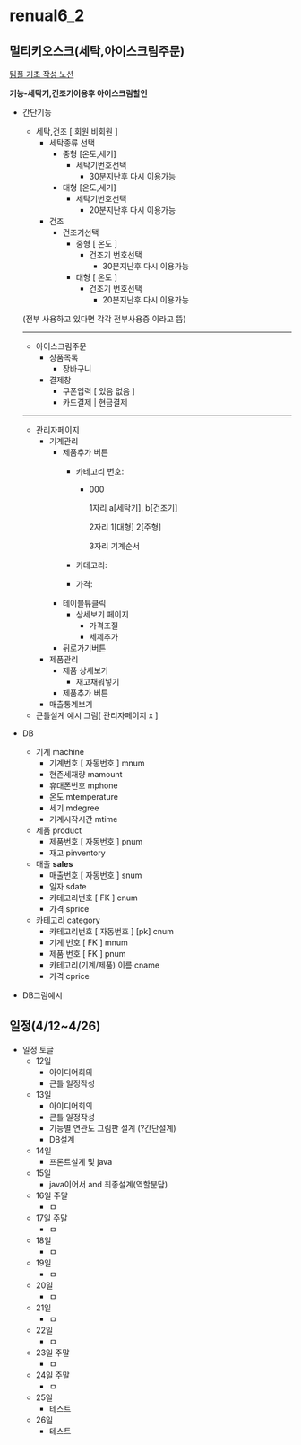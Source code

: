 # renual6_2
## 멀티키오스크(세탁,아이스크림주문)

[팀플 기초 작성 노션](https://www.notion.so/65eba034e61c4cfabff76e16270f2340)


**기능-세탁기,건조기이용후 아이스크림할인**

- 간단기능
    - 세탁,건조 [ 회원 비회원 ]
        - 세탁종류 선택
            - 중형 [온도,세기]
                - 세탁기번호선택
                    - 30분지난후 다시 이용가능
            - 대형 [온도,세기]
                - 세탁기번호선택
                    - 20분지난후 다시 이용가능
        - 건조
            - 건조기선택
                - 중형 [ 온도 ]
                    - 건조기 번호선택
                        - 30분지난후 다시 이용가능
                - 대형 [ 온도 ]
                    - 건조기 번호선택
                        - 20분지난후 다시 이용가능
    
    (전부 사용하고 있다면 각각 전부사용중 이라고 뜸)
    
    ---
    
    - 아이스크림주문
        - 상품목록
            - 장바구니
        - 결제창
            - 쿠폰입력 [ 있음 없음 ]
            - 카드결제 | 현금결제
    
    ---
    
    - 관리자페이지
        - 기계관리
            - 제품추가 버튼
                - 카테고리 번호:
                    - 000
                        
                        1자리 a[세탁기], b[건조기]
                        
                        2자리 1[대형] 2[주형]
                        
                        3자리 기계순서
                        
                - 카테고리:
                - 가격:
            - 테이블뷰클릭
                - 상세보기 페이지
                    - 가격조절
                    - 세제추가
            - 뒤로가기버튼
        - 제품관리
            - 제품 상세보기
                - 재고채워넣기
            - 제품추가 버튼
        - 매출통계보기
    - 큰틀설계 예시 그림[ 관리자페이지 x ]
        
      
- DB
    - 기계 machine
        - 기계번호 [ 자동번호 ] mnum
        - 현존세재량 mamount
        - 휴대폰번호 mphone
        - 온도 mtemperature
        - 세기 mdegree
        - 기계시작시간 mtime
    - 제품 product
        - 제품번호 [ 자동번호 ] pnum
        - 재고 pinventory
    - 매출 **sales**
        - 매출번호 [ 자동번호 ] snum
        - 일자 sdate
        - 카테고리번호 [ FK ] cnum
        - 가격 sprice
    - 카테고리 category
        - 카테고리번호 [ 자동번호 ] [pk] cnum
        - 기계 번호 [ FK ] mnum
        - 제품 번호 [ FK ] pnum
        - 카테고리(기계/제품) 이름 cname
        - 가격 cprice
- DB그림예시
    
    

## 일정(4/12~4/26)

- 일정 토글
    - 12일
        - 아이디어회의
        - 큰틀 일정작성
    - 13일
        - 아이디어회의
        - 큰틀 일정작성
        - 기능별 연관도 그림판 설계 (?간단설계)
        - DB설계
    - 14일
        - 프론트설계 및 java
    - 15일
        - java이어서 and 최종설계(역할분담)
    - 16일 주말
        - ㅁ
    - 17일 주말
        - ㅁ
    - 18일
        - ㅁ
    - 19일
        - ㅁ
    - 20일
        - ㅁ
    - 21일
        - ㅁ
    - 22일
        - ㅁ
    - 23일 주말
        - ㅁ
    - 24일 주말
        - ㅁ
    - 25일
        - 테스트
    - 26일
        - 테스트
        
